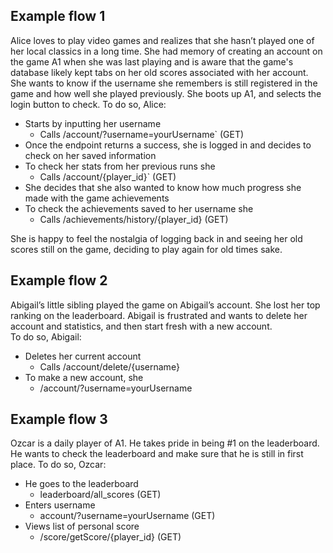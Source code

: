 ## Example flow 1
 Alice loves to play video games and realizes that she hasn’t played one of her local classics in a long time. She had memory of creating an account on the game A1 when she was last playing and is aware that the game's database likely kept tabs on her old scores associated with her account. She wants to know if the username she remembers is still registered in the game and how well she played previously. She boots up A1, and selects the login button to check.
To do so, Alice: 
* Starts by inputting her username 
  * Calls /account/?username=yourUsername` (GET)
* Once the endpoint returns a success, she is logged in and decides to check on her saved information
* To check her stats from her previous runs she
  * Calls /account/{player_id}` (GET)
* She decides that she also wanted to know how much progress she made with the game achievements
* To check the achievements saved to her username she
  * Calls /achievements/history/{player_id} (GET)

She is happy to feel the nostalgia of logging back in and seeing her old scores still on the game, deciding to play again for old times sake.


## Example flow 2
 Abigail’s little sibling played the game on Abigail’s account. She lost her top ranking on the leaderboard. Abigail is frustrated and wants to delete her account and statistics, and then start fresh with a new account. 	
To do so, Abigail:
* Deletes her current account
  * Calls  /account/delete/{username}
* To make a new account, she
  * /account/?username=yourUsername


## Example flow 3
Ozcar is a daily player of A1. He takes pride in being #1 on the leaderboard. He wants to check the leaderboard and make sure that he is still in first place.
To do so, Ozcar:
* He goes to the leaderboard
  * leaderboard/all_scores (GET)
* Enters username
  * account/?username=yourUsername (GET)
* Views list of personal score
  * /score/getScore/{player_id} (GET)

